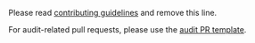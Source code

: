 Please read [contributing guidelines](CONTRIBUTING.md) and remove this line.

For audit-related pull requests, please use the [audit PR template](?expand=1&template=audit.md).
